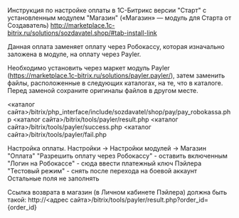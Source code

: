 Инструкция по настройке оплаты в 1С-Битрикс версии "Старт" с установленным модулем "Магазин" («Магазин» — модуль для Старта от Создаватель) http://marketplace.1c-bitrix.ru/solutions/sozdavatel.shop/#tab-install-link

Данная оплата заменяет оплату через Робокассу, которая изначально заложена в модуле, на оплату через Payler. 

Необходимо установить через маркет модуль Payler (https://marketplace.1c-bitrix.ru/solutions/payler.payler/), затем заменить файлы, расположенные в следующих каталогах, на те, что в каталоге. Перед заменой сохраните оригиналы файлов в другом месте.

<каталог сайта>/bitrix/php_interface/include/sozdavatel/shop/pay/pay_robokassa.php
<каталог сайта>/bitrix/tools/payler/result.php
<каталог сайта>/bitrix/tools/payler/success.php
<каталог сайта>/bitrix/tools/payler/fail.php

Настройка оплаты.
Настройки -> Настройки модулей -> Магазин
"Оплата"
"Разрешить оплату через Робокассу" - оставить включенным
"Логин на Робокассе" - сюда ввести платежный ключ Пэйлера
"Тестовый режим" - снять после перехода на боевой аккаунт
Остальные поля не заполнять

Ссылка возврата в магазин (в Личном кабинете Пэйлера) должна быть такой:
 http://<адрес сайта>/bitrix/tools/payler/result.php?order_id={order_id}
